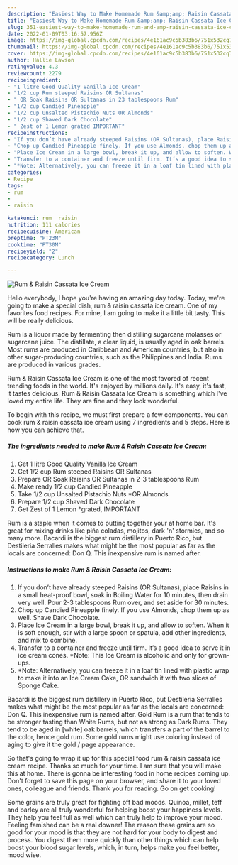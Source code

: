```yaml
---
description: "Easiest Way to Make Homemade Rum &amp;amp; Raisin Cassata Ice Cream"
title: "Easiest Way to Make Homemade Rum &amp;amp; Raisin Cassata Ice Cream"
slug: 351-easiest-way-to-make-homemade-rum-and-amp-raisin-cassata-ice-cream
date: 2022-01-09T03:16:57.956Z
image: https://img-global.cpcdn.com/recipes/4e161ac9c5b383b6/751x532cq70/rum-raisin-cassata-ice-cream-recipe-main-photo.jpg
thumbnail: https://img-global.cpcdn.com/recipes/4e161ac9c5b383b6/751x532cq70/rum-raisin-cassata-ice-cream-recipe-main-photo.jpg
cover: https://img-global.cpcdn.com/recipes/4e161ac9c5b383b6/751x532cq70/rum-raisin-cassata-ice-cream-recipe-main-photo.jpg
author: Hallie Lawson
ratingvalue: 4.3
reviewcount: 2279
recipeingredient:
- "1 litre Good Quality Vanilla Ice Cream"
- "1/2 cup Rum steeped Raisins OR Sultanas"
- " OR Soak Raisins OR Sultanas in 23 tablespoons Rum"
- "1/2 cup Candied Pineapple"
- "1/2 cup Unsalted Pistachio Nuts OR Almonds"
- "1/2 cup Shaved Dark Chocolate"
- " Zest of 1 Lemon grated IMPORTANT"
recipeinstructions:
- "If you don’t have already steeped Raisins (OR Sultanas), place Raisins in a small heat-proof bowl, soak in Boiling Water for 10 minutes, then drain very well. Pour 2-3 tablespoons Rum over, and set aside for 30 minutes."
- "Chop up Candied Pineapple finely. If you use Almonds, chop them up as well. Shave Dark Chocolate."
- "Place Ice Cream in a large bowl, break it up, and allow to soften. When it is soft enough, stir with a large spoon or spatula, add other ingredients, and mix to combine."
- "Transfer to a container and freeze until firm. It’s a good idea to serve it in ice cream cones. *Note: This Ice Cream is alcoholic and only for grown-ups."
- "*Note: Alternatively, you can freeze it in a loaf tin lined with plastic wrap to make it into an Ice Cream Cake, OR sandwich it with two slices of Sponge Cake."
categories:
- Recipe
tags:
- rum
- 
- raisin

katakunci: rum  raisin 
nutrition: 111 calories
recipecuisine: American
preptime: "PT23M"
cooktime: "PT30M"
recipeyield: "2"
recipecategory: Lunch

---
```



![Rum &amp; Raisin Cassata Ice Cream](https://img-global.cpcdn.com/recipes/4e161ac9c5b383b6/751x532cq70/rum-raisin-cassata-ice-cream-recipe-main-photo.jpg)

Hello everybody, I hope you're having an amazing day today. Today, we're going to make a special dish, rum &amp; raisin cassata ice cream. One of my favorites food recipes. For mine, I am going to make it a little bit tasty. This will be really delicious.

Rum is a liquor made by fermenting then distilling sugarcane molasses or sugarcane juice. The distillate, a clear liquid, is usually aged in oak barrels. Most rums are produced in Caribbean and American countries, but also in other sugar-producing countries, such as the Philippines and India. Rums are produced in various grades.

Rum &amp; Raisin Cassata Ice Cream is one of the most favored of recent trending foods in the world. It's enjoyed by millions daily. It's easy, it's fast, it tastes delicious. Rum &amp; Raisin Cassata Ice Cream is something which I've loved my entire life. They are fine and they look wonderful.


To begin with this recipe, we must first prepare a few components. You can cook rum &amp; raisin cassata ice cream using 7 ingredients and 5 steps. Here is how you can achieve that.

<!--inarticleads1-->

##### The ingredients needed to make Rum &amp; Raisin Cassata Ice Cream:

1. Get 1 litre Good Quality Vanilla Ice Cream
1. Get 1/2 cup Rum steeped Raisins OR Sultanas
1. Prepare  OR Soak Raisins OR Sultanas in 2-3 tablespoons Rum
1. Make ready 1/2 cup Candied Pineapple
1. Take 1/2 cup Unsalted Pistachio Nuts *OR Almonds
1. Prepare 1/2 cup Shaved Dark Chocolate
1. Get  Zest of 1 Lemon *grated, IMPORTANT


Rum is a staple when it comes to putting together your at home bar. It&#39;s great for mixing drinks like piña coladas, mojitos, dark &#39;n&#39; stormies, and so many more. Bacardi is the biggest rum distillery in Puerto Rico, but Destileria Serralles makes what might be the most popular as far as the locals are concerned: Don Q. This inexpensive rum is named after. 

<!--inarticleads2-->

##### Instructions to make Rum &amp; Raisin Cassata Ice Cream:

1. If you don’t have already steeped Raisins (OR Sultanas), place Raisins in a small heat-proof bowl, soak in Boiling Water for 10 minutes, then drain very well. Pour 2-3 tablespoons Rum over, and set aside for 30 minutes.
1. Chop up Candied Pineapple finely. If you use Almonds, chop them up as well. Shave Dark Chocolate.
1. Place Ice Cream in a large bowl, break it up, and allow to soften. When it is soft enough, stir with a large spoon or spatula, add other ingredients, and mix to combine.
1. Transfer to a container and freeze until firm. It’s a good idea to serve it in ice cream cones. *Note: This Ice Cream is alcoholic and only for grown-ups.
1. *Note: Alternatively, you can freeze it in a loaf tin lined with plastic wrap to make it into an Ice Cream Cake, OR sandwich it with two slices of Sponge Cake.


Bacardi is the biggest rum distillery in Puerto Rico, but Destileria Serralles makes what might be the most popular as far as the locals are concerned: Don Q. This inexpensive rum is named after. Gold Rum is a rum that tends to be stronger tasting than White Rums, but not as strong as Dark Rums. They tend to be aged in [white] oak barrels, which transfers a part of the barrel to the color, hence gold rum. Some gold rums might use coloring instead of aging to give it the gold / page appearance. 

So that's going to wrap it up for this special food rum &amp; raisin cassata ice cream recipe. Thanks so much for your time. I am sure that you will make this at home. There is gonna be interesting food in home recipes coming up. Don't forget to save this page on your browser, and share it to your loved ones, colleague and friends. Thank you for reading. Go on get cooking!

Some grains are truly great for fighting off bad moods. Quinoa, millet, teff and barley are all truly wonderful for helping boost your happiness levels. They help you feel full as well which can truly help to improve your mood. Feeling famished can be a real downer! The reason these grains are so good for your mood is that they are not hard for your body to digest and process. You digest them more quickly than other things which can help boost your blood sugar levels, which, in turn, helps make you feel better, mood wise.
